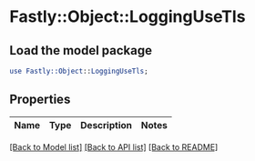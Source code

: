 # Fastly::Object::LoggingUseTls

## Load the model package
```perl
use Fastly::Object::LoggingUseTls;
```

## Properties
Name | Type | Description | Notes
------------ | ------------- | ------------- | -------------

[[Back to Model list]](../README.md#documentation-for-models) [[Back to API list]](../README.md#documentation-for-api-endpoints) [[Back to README]](../README.md)


